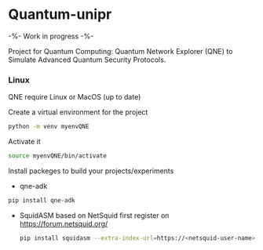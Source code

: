 # Quantum-unipr

-%- Work in progress -%-

Project for Quantum Computing: Quantum Network Explorer (QNE) to Simulate Advanced Quantum Security Protocols.

### Linux
QNE require Linux or MacOS (up to date)

Create a virtual environment for the project
```bash
python -m venv myenvQNE
```
Activate it
```bash
source myenvQNE/bin/activate
```
Install packeges to build your projects/experiments
- qne-adk
```bash
pip install qne-adk
```
- SquidASM based on NetSquid
  first register on https://forum.netsquid.org/
  ```bash
  pip install squidasm --extra-index-url=https://<netsquid-user-name>:<netsquid-password>@pypi.netsquid.org
  ```
  

